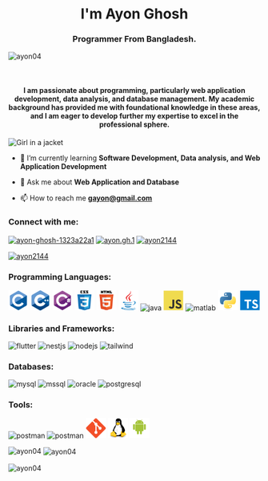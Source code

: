 
<h1 align="center"> I'm Ayon Ghosh</h1>
<h3 align="center">Programmer From Bangladesh.</h3>

<p align="left"> <img src="https://komarev.com/ghpvc/?username=ayon04&label=Profile%20views&color=0e75b6&style=flat" alt="ayon04" /> </p>

<p align="left"> <a href="https://twitter.com/" target="blank"><img src="https://img.shields.io/twitter/follow/?logo=twitter&style=for-the-badge" alt="" /></a> </p>

<h4 align="center">I am passionate about programming, particularly web application development, data analysis, and database management. My academic background has provided me with foundational knowledge in these areas, and I am eager to develop further my expertise to excel in the professional sphere.</h4>



<img src="https://camo.githubusercontent.com/5e04cf6a7c80bea72ba74dd27f67734eb9e6f2cba3e50f9bd50b77767b144b37/68747470733a2f2f6d69726f2e6d656469756d2e636f6d2f76322f726573697a653a6669743a313335382f312a2d6e744c33447376632d644a35634c475274537545772e676966" alt="Girl in a jacket" width="950" height="300">


- 🌱 I’m currently learning **Software Development, Data analysis, and Web Application Development**

- 💬 Ask me about **Web Application and Database**

- 📫 How to reach me **gayon@gmail.com**

<h3 align="left">Connect with me:</h3>
<p align="left">
<a href="https://linkedin.com/in/ayon-ghosh-1323a22a1" target="blank"><img align="center" src="https://raw.githubusercontent.com/rahuldkjain/github-profile-readme-generator/master/src/images/icons/Social/linked-in-alt.svg" alt="ayon-ghosh-1323a22a1" height="30" width="40" /></a>
<a href="https://fb.com/ayon.gh.1" target="blank"><img align="center" src="https://raw.githubusercontent.com/rahuldkjain/github-profile-readme-generator/master/src/images/icons/Social/facebook.svg" alt="ayon.gh.1" height="30" width="40" /></a>
<a href="https://www.codechef.com/users/ayon2144" target="blank"><img align="center" src="https://cdn.jsdelivr.net/npm/simple-icons@3.1.0/icons/codechef.svg" alt="ayon2144" height="30" width="40" /></a>

<a href="[https://www.codechef.com/users/ayon2144](https://x.com/ghosh_ayon52642)" target="blank"><img align="center" src="https://cdn-icons-png.flaticon.com/512/3536/3536424.png
" alt="ayon2144" height="30" width="40" /></a>


 
</p>

<h3 align="left">Programming Languages:</h3>
<p align="left"> 
  <img src="https://raw.githubusercontent.com/devicons/devicon/master/icons/c/c-original.svg" alt="c" width="40" height="40"/>
  <img src="https://raw.githubusercontent.com/devicons/devicon/master/icons/cplusplus/cplusplus-original.svg" alt="cplusplus" width="40" height="40"/>
  <img src="https://raw.githubusercontent.com/devicons/devicon/master/icons/csharp/csharp-original.svg" alt="csharp" width="40" height="40"/>
  <img src="https://raw.githubusercontent.com/devicons/devicon/master/icons/css3/css3-original-wordmark.svg" alt="css3" width="40" height="40"/>
  <img src="https://raw.githubusercontent.com/devicons/devicon/master/icons/html5/html5-original-wordmark.svg" alt="html5" width="40" height="40"/>
  <img src="https://raw.githubusercontent.com/devicons/devicon/master/icons/java/java-original.svg" alt="java" width="40" height="40"/>
    <img src="https://www.svgrepo.com/show/303656/php-logo.svg" alt="java" width="40" height="40"/>

  <img src="https://raw.githubusercontent.com/devicons/devicon/master/icons/javascript/javascript-original.svg" alt="javascript" width="40" height="40"/>
  <img src="https://upload.wikimedia.org/wikipedia/commons/2/21/Matlab_Logo.png" alt="matlab" width="40" height="40"/>
  <img src="https://raw.githubusercontent.com/devicons/devicon/master/icons/python/python-original.svg" alt="python" width="40" height="40"/>
  <img src="https://raw.githubusercontent.com/devicons/devicon/master/icons/typescript/typescript-original.svg" alt="typescript" width="40" height="40"/>
</p>

<h3 align="left">Libraries and Frameworks:</h3>
<p align="left"> 
  <img src="https://www.vectorlogo.zone/logos/flutterio/flutterio-icon.svg" alt="flutter" width="40" height="40"/>
  <img src="https://www.vectorlogo.zone/logos/nestjs/nestjs-icon.svg" alt="nestjs" width="40" height="40"/>
  <img src="https://www.vectorlogo.zone/logos/nodejs/nodejs-icon.svg" alt="nodejs" width="40" height="40"/>
 
  <img src="https://www.vectorlogo.zone/logos/tailwindcss/tailwindcss-icon.svg" alt="tailwind" width="40" height="40"/>
</p>

<h3 align="left">Databases:</h3>
<p align="left"> 
  <img src="https://www.vectorlogo.zone/logos/mysql/mysql-icon.svg" alt="mysql" width="40" height="40"/>
  <img src="https://datawarehouse.io/wp-content/uploads/2020/04/MSSQL-1.png" alt="mssql" width="40" height="40"/>
  <img src="https://www.vectorlogo.zone/logos/oracle/oracle-icon.svg" alt="oracle" width="40" height="40"/>
   <img src="https://www.vectorlogo.zone/logos/postgresql/postgresql-icon.svg" alt="postgresql" width="40" height="40"/>
  
      


</p>

<h3 align="left">Tools:</h3>
<p align="left"> 

<img src="https://www.logo.wine/a/logo/GitHub/GitHub-Icon-White-Dark-Background-Logo.wine.svg" alt="postman" width="40" height="40"/>
  <img src="https://www.vectorlogo.zone/logos/getpostman/getpostman-icon.svg" alt="postman" width="40" height="40"/>
  <img src="https://raw.githubusercontent.com/devicons/devicon/master/icons/git/git-original.svg" alt="git" width="40" height="40"/>
   <img src="https://raw.githubusercontent.com/devicons/devicon/master/icons/linux/linux-original.svg" alt="linux" width="40" height="40"/>
  <img src="https://raw.githubusercontent.com/devicons/devicon/master/icons/android/android-original-wordmark.svg" alt="android" width="40" height="40"/>

      


</p>



<p><img align="left" src="https://github-readme-stats.vercel.app/api/top-langs?username=ayon04&show_icons=true&locale=en&layout=compact" alt="ayon04"  /></p>

<p>&nbsp;<img align="center" src="https://github-readme-stats.vercel.app/api?username=ayon04&show_icons=true&locale=en" alt="ayon04"  /></p>

<p><img align="center" src="https://github-readme-streak-stats.herokuapp.com/?user=ayon04&" alt="ayon04" /></p>


